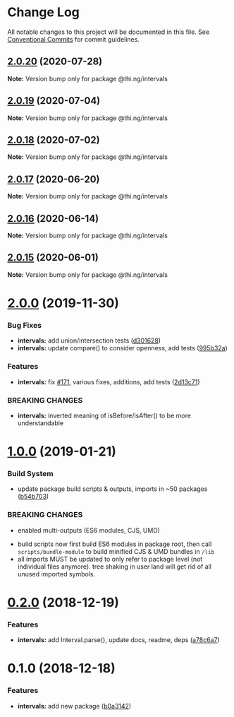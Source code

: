 # Change Log

All notable changes to this project will be documented in this file.
See [Conventional Commits](https://conventionalcommits.org) for commit guidelines.

## [2.0.20](https://github.com/thi-ng/umbrella/compare/@thi.ng/intervals@2.0.19...@thi.ng/intervals@2.0.20) (2020-07-28)

**Note:** Version bump only for package @thi.ng/intervals





## [2.0.19](https://github.com/thi-ng/umbrella/compare/@thi.ng/intervals@2.0.18...@thi.ng/intervals@2.0.19) (2020-07-04)

**Note:** Version bump only for package @thi.ng/intervals





## [2.0.18](https://github.com/thi-ng/umbrella/compare/@thi.ng/intervals@2.0.17...@thi.ng/intervals@2.0.18) (2020-07-02)

**Note:** Version bump only for package @thi.ng/intervals





## [2.0.17](https://github.com/thi-ng/umbrella/compare/@thi.ng/intervals@2.0.16...@thi.ng/intervals@2.0.17) (2020-06-20)

**Note:** Version bump only for package @thi.ng/intervals





## [2.0.16](https://github.com/thi-ng/umbrella/compare/@thi.ng/intervals@2.0.15...@thi.ng/intervals@2.0.16) (2020-06-14)

**Note:** Version bump only for package @thi.ng/intervals





## [2.0.15](https://github.com/thi-ng/umbrella/compare/@thi.ng/intervals@2.0.14...@thi.ng/intervals@2.0.15) (2020-06-01)

**Note:** Version bump only for package @thi.ng/intervals





# [2.0.0](https://github.com/thi-ng/umbrella/compare/@thi.ng/intervals@1.0.15...@thi.ng/intervals@2.0.0) (2019-11-30)

### Bug Fixes

* **intervals:** add union/intersection tests ([d301628](https://github.com/thi-ng/umbrella/commit/d301628bf0f9c3c7c09ebe2eb8e98a98b899d5c4))
* **intervals:** update compare() to consider openness, add tests ([995b32a](https://github.com/thi-ng/umbrella/commit/995b32ac5fb4c4ecfa978555dc99d7c6e1264b0f))

### Features

* **intervals:** fix [#171](https://github.com/thi-ng/umbrella/issues/171), various fixes, additions, add tests ([2d13c71](https://github.com/thi-ng/umbrella/commit/2d13c7169f978918af444d89fcd50420761a6401))

### BREAKING CHANGES

* **intervals:** inverted meaning of isBefore/isAfter() to be
more understandable

# [1.0.0](https://github.com/thi-ng/umbrella/compare/@thi.ng/intervals@0.2.0...@thi.ng/intervals@1.0.0) (2019-01-21)

### Build System

* update package build scripts & outputs, imports in ~50 packages ([b54b703](https://github.com/thi-ng/umbrella/commit/b54b703))

### BREAKING CHANGES

* enabled multi-outputs (ES6 modules, CJS, UMD)

- build scripts now first build ES6 modules in package root, then call
  `scripts/bundle-module` to build minified CJS & UMD bundles in `/lib`
- all imports MUST be updated to only refer to package level
  (not individual files anymore). tree shaking in user land will get rid of
  all unused imported symbols.

# [0.2.0](https://github.com/thi-ng/umbrella/compare/@thi.ng/intervals@0.1.0...@thi.ng/intervals@0.2.0) (2018-12-19)

### Features

* **intervals:** add Interval.parse(), update docs, readme, deps ([a78c6a7](https://github.com/thi-ng/umbrella/commit/a78c6a7))

# 0.1.0 (2018-12-18)

### Features

* **intervals:** add new package ([b0a3142](https://github.com/thi-ng/umbrella/commit/b0a3142))
